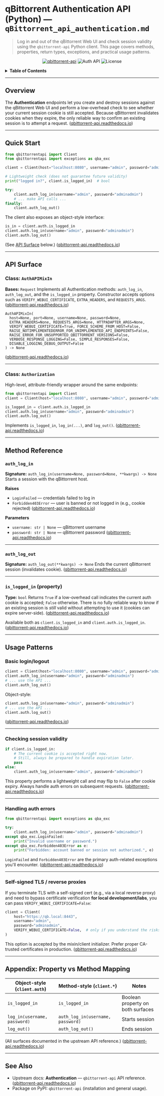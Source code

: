 # qBittorrent Authentication API (Python) — `qBittorrent_api_authentication.md`

> Log in and out of the qBittorrent Web UI and check session validity using the `qbittorrent-api` Python client. This page covers methods, properties, return types, exceptions, and practical usage patterns.

<p align="center">
  <a href="https://pypi.org/project/qbittorrent-api/"><img alt="qbittorrent-api" src="https://img.shields.io/pypi/v/qbittorrent-api.svg"></a>
  <img alt="Auth API" src="https://img.shields.io/badge/API-Authentication-blue">
  <img alt="License" src="https://img.shields.io/badge/license-MIT-green">
</p>

<details>
<summary><strong>Table of Contents</strong></summary>

* [Overview](#overview)
* [Quick Start](#quick-start)
* [API Surface](#api-surface)

  * [Class: `AuthAPIMixIn`](#class-authapimixin)
  * [Class: `Authorization`](#class-authorization)
* [Method Reference](#method-reference)

  * [`auth_log_in`](#auth_log_in)
  * [`auth_log_out`](#auth_log_out)
  * [`is_logged_in` (property)](#is_logged_in-property)
* [Usage Patterns](#usage-patterns)

  * [Basic login/logout](#basic-loginlogout)
  * [Checking session validity](#checking-session-validity)
  * [Handling auth errors](#handling-auth-errors)
  * [Self-signed TLS / reverse proxies](#self-signed-tls--reverse-proxies)
* [Appendix: Property vs Method Mapping](#appendix-property-vs-method-mapping)
* [See Also](#see-also)

</details>

---

## Overview

The **Authentication** endpoints let you create and destroy sessions against the qBittorrent Web UI and perform a low-overhead check to see whether your current session cookie is still accepted. Because qBittorrent invalidates cookies when they expire, the only reliable way to confirm an existing session is to attempt a request. ([qbittorrent-api.readthedocs.io][1])

---

## Quick Start

```python
from qbittorrentapi import Client
from qbittorrentapi import exceptions as qba_exc

client = Client(host="localhost:8080", username="admin", password="adminadmin")

# Lightweight check (does not guarantee future validity)
print("logged in?", client.is_logged_in)  # bool

try:
    client.auth_log_in(username="admin", password="adminadmin")
    # ... make API calls ...
finally:
    client.auth_log_out()
```

The client also exposes an object-style interface:

```python
is_in = client.auth.is_logged_in
client.auth.log_in(username="admin", password="adminadmin")
client.auth.log_out()
```

(See [API Surface](#api-surface) below.) ([qbittorrent-api.readthedocs.io][1])

---

## API Surface

### Class: `AuthAPIMixIn`

**Bases:** `Request`
Implements all Authentication methods: `auth_log_in`, `auth_log_out`, and the `is_logged_in` property. Constructor accepts options such as `VERIFY_WEBUI_CERTIFICATE`, `EXTRA_HEADERS`, and `REQUESTS_ARGS`. ([qbittorrent-api.readthedocs.io][1])

```text
AuthAPIMixIn(
  host=None, port=None, username=None, password=None,
  EXTRA_HEADERS=None, REQUESTS_ARGS=None, HTTPADAPTER_ARGS=None,
  VERIFY_WEBUI_CERTIFICATE=True, FORCE_SCHEME_FROM_HOST=False,
  RAISE_NOTIMPLEMENTEDERROR_FOR_UNIMPLEMENTED_API_ENDPOINTS=False,
  RAISE_ERROR_FOR_UNSUPPORTED_QBITTORRENT_VERSIONS=False,
  VERBOSE_RESPONSE_LOGGING=False, SIMPLE_RESPONSES=False,
  DISABLE_LOGGING_DEBUG_OUTPUT=False
) -> None
```

([qbittorrent-api.readthedocs.io][1])

---

### Class: `Authorization`

High-level, attribute-friendly wrapper around the same endpoints:

```python
from qbittorrentapi import Client
client = Client(host="localhost:8080", username="admin", password="adminadmin")

is_logged_in = client.auth.is_logged_in
client.auth.log_in(username="admin", password="adminadmin")
client.auth.log_out()
```

Implements `is_logged_in`, `log_in(...)`, and `log_out()`. ([qbittorrent-api.readthedocs.io][1])

---

## Method Reference

### `auth_log_in`

**Signature:** `auth_log_in(username=None, password=None, **kwargs) -> None`
Starts a session with the qBittorrent host.

**Raises**

* `LoginFailed` — credentials failed to log in
* `Forbidden403Error` — user is banned or not logged in (e.g., cookie rejected) ([qbittorrent-api.readthedocs.io][1])

**Parameters**

* `username: str | None` — qBittorrent username
* `password: str | None` — qBittorrent password ([qbittorrent-api.readthedocs.io][1])

---

### `auth_log_out`

**Signature:** `auth_log_out(**kwargs) -> None`
Ends the current qBittorrent session (invalidates cookie). ([qbittorrent-api.readthedocs.io][1])

---

### `is_logged_in` (property)

**Type:** `bool`
Returns `True` if a low-overhead call indicates the current auth cookie is accepted; `False` otherwise. There is no fully reliable way to know if an existing session is *still* valid without attempting to use it (cookies can expire server-side). ([qbittorrent-api.readthedocs.io][1])

Available both as `client.is_logged_in` and `client.auth.is_logged_in`. ([qbittorrent-api.readthedocs.io][1])

---

## Usage Patterns

### Basic login/logout

```python
client = Client(host="localhost:8080", username="admin", password="adminadmin")
client.auth_log_in(username="admin", password="adminadmin")
# ... use the API ...
client.auth_log_out()
```

Object-style:

```python
client.auth.log_in(username="admin", password="adminadmin")
# ... use the API ...
client.auth.log_out()
```

([qbittorrent-api.readthedocs.io][1])

---

### Checking session validity

```python
if client.is_logged_in:
    # The current cookie is accepted right now.
    # Still, always be prepared to handle expiration later.
    pass
else:
    client.auth_log_in(username="admin", password="adminadmin")
```

This property performs a lightweight call and may flip to `False` after cookie expiry. Always handle auth errors on subsequent requests. ([qbittorrent-api.readthedocs.io][1])

---

### Handling auth errors

```python
from qbittorrentapi import exceptions as qba_exc

try:
    client.auth_log_in(username="admin", password="adminadmin")
except qba_exc.LoginFailed:
    print("Invalid username or password.")
except qba_exc.Forbidden403Error as e:
    print("Forbidden: account banned or session not authorized.", e)
```

`LoginFailed` and `Forbidden403Error` are the primary auth-related exceptions you'll encounter. ([qbittorrent-api.readthedocs.io][1])

---

### Self-signed TLS / reverse proxies

If you terminate TLS with a self-signed cert (e.g., via a local reverse proxy) and need to bypass certificate verification **for local development/labs**, you can pass `VERIFY_WEBUI_CERTIFICATE=False`:

```python
client = Client(
    host="https://qb.local:8443",
    username="admin",
    password="adminadmin",
    VERIFY_WEBUI_CERTIFICATE=False,  # only if you understand the risks
)
```

This option is accepted by the mixin/client initializer. Prefer proper CA-trusted certificates in production. ([qbittorrent-api.readthedocs.io][1])

---

## Appendix: Property vs Method Mapping

| Object-style (`client.auth`) | Method-style (`client.*`)         | Notes                             |
| ---------------------------- | --------------------------------- | --------------------------------- |
| `is_logged_in`               | `is_logged_in`                    | Boolean property on both surfaces |
| `log_in(username, password)` | `auth_log_in(username, password)` | Starts session                    |
| `log_out()`                  | `auth_log_out()`                  | Ends session                      |

(All surfaces documented in the upstream API reference.) ([qbittorrent-api.readthedocs.io][1])

---

## See Also

* Upstream docs: **Authentication** — `qbittorrent-api` API reference. ([qbittorrent-api.readthedocs.io][1])
* Package on PyPI: `qbittorrent-api` (installation and general usage).

[1]: https://qbittorrent-api.readthedocs.io/en/latest/apidoc/auth.html "Authentication - qbittorrent-api 2025.7.1.dev4+g4fc2ae4 documentation"
